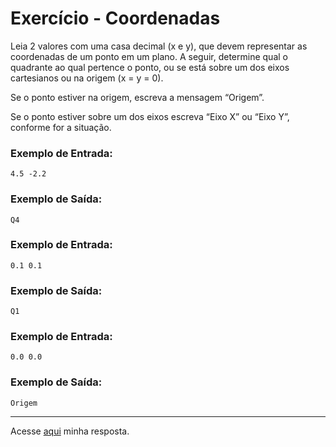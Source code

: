 # Exercício - Coordenadas

Leia 2 valores com uma casa decimal (x e y), que devem representar as coordenadas de um ponto em um plano. A seguir, determine qual o quadrante ao qual pertence o ponto, ou se está sobre um dos eixos cartesianos ou na origem (x = y = 0).

Se o ponto estiver na origem, escreva a mensagem “Origem”.

Se o ponto estiver sobre um dos eixos escreva “Eixo X” ou “Eixo Y”, conforme for a situação.

### Exemplo de Entrada:

```
4.5 -2.2
```

### Exemplo de Saída:

```
Q4
```

### Exemplo de Entrada:

```
0.1 0.1
```

### Exemplo de Saída:

```
Q1
```

### Exemplo de Entrada:

```
0.0 0.0
```

### Exemplo de Saída:

```
Origem
```

---

Acesse [aqui](https://github.com/JonathanBarr0s/Udemy-Java/blob/main/Se%C3%A7%C3%A3o%2005%20-%20Estrutura%20Condicional/07.%20Coordenadas/Coordenadas/src/Main.java) minha resposta.
